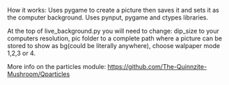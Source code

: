 How it works: Uses pygame to create a picture then saves it and sets it as the computer background. Uses pynput, pygame and ctypes libraries.

At the top of live_background.py you will need to change: dip_size to your computers resolution, pic folder to a complete path where a picture can be stored to show as bg(could be literally anywhere), choose walpaper mode 1,2,3 or 4.

More info on the particles module: https://github.com/The-Quinnzite-Mushroom/Qparticles
